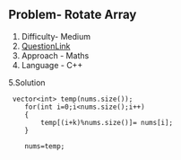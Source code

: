 ## Problem- Rotate Array
1. Difficulty- Medium 
2. [QuestionLink](https://leetcode.com/problems/rotate-array/)
3. Approach - Maths
4. Language - C++


5.Solution
 
     vector<int> temp(nums.size());
        for(int i=0;i<nums.size();i++)
        {
            temp[(i+k)%nums.size()]= nums[i];
        }
         
        nums=temp;
 
   
      
        
